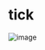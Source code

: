 # tick


![image](https://github.com/Pythonwithsean/tick/assets/107402787/60564b3e-e582-4e1f-a914-12cae9d36ffa)

